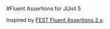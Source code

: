 #Fluent Assertions for JUnit 5

Inspired by [FEST Fluent Assertions 2.x](https://github.com/alexruiz/fest-assert-2.x).